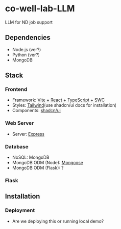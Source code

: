 # co-well-lab-LLM
LLM for ND job support

## Dependencies
- Node.js (ver?)
- Python (ver?)
- MongoDB

## Stack

### Frontend
- Framework: [Vite + React + TypeScript + SWC](https://vite.dev/guide/)
- Styles: [Tailwind](https://tailwindcss.com/docs/)(use shadcn/ui docs for installation)
- Components: [shadcn/ui](https://ui.shadcn.com/docs/installation/vite)

### Web Server
- Server: [Express](https://www.npmjs.com/package/express)

### Database
- NoSQL: MongoDB
- MongoDB ODM (Node): [Mongoose](https://www.npmjs.com/package/mongoose)
- MongoDB ODM (Flask): ?

### Flask

## Installation

### Deployment
- Are we deploying this or running local demo?